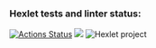 ### Hexlet tests and linter status:
[![Actions Status](https://github.com/meco-coder/java-project-lvl1/workflows/hexlet-check/badge.svg)](https://github.com/meco-coder/java-project-lvl1/actions)
<a href="https://codeclimate.com/github/codeclimate/codeclimate/maintainability"><img src="https://api.codeclimate.com/v1/badges/a99a88d28ad37a79dbf6/maintainability" /></a>
![Hexlet project](https://github.com/github/meco-coder/java-project-lvl1/workflows/main.yml/badge.svg)


